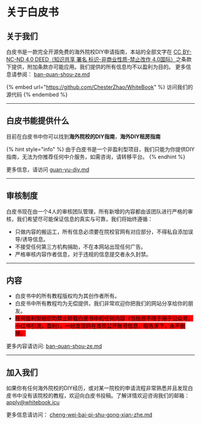 # 关于白皮书



## 关于我们

白皮书是一款完全开源免费的海外院校DIY申请指南，本站的全部文字在 [CC BY-NC-ND 4.0 DEED（知识共享 署名 标识-非商业性质-禁止改作 4.0国际）](https://creativecommons.org/licenses/by-nc-nd/4.0/deed.zh-hant)之条款下提供，附加条款亦可能应用。我们提供的所有信息均不以盈利为目的。 更多信息请参阅： [ban-quan-shou-ze.md](ban-quan-shou-ze.md "mention")

{% embed url="https://github.com/ChesterZhao/WhiteBook" %}
访问我们的源代码
{% endembed %}

***

## 白皮书能提供什么

目前在白皮书中你可以找到**海外院校的DIY指南**，**海外DIY租房指南**

{% hint style="info" %}
由于白皮书是一个非盈利型项目，我们只能为你提供DIY指南，无法为你推荐任何中介服务，如需咨询，请转移平台。
{% endhint %}

更多信息，请访问 [guan-yu-diy.md](guan-yu-diy.md "mention")

***

## 审核制度

白皮书现在由一个4人的审核团队管理，所有新增的内容都由该团队进行严格的审核，我们希望尽可能保证信息的真实与可靠，我们将始终遵循：

* 只做内容的搬运工，所有信息必须要在院校官网有对应部分，不得私自添加误导/诱导信息。
* 不接受任何第三方机构捐助，不在本网站出现任何广告。
* 严格审核内容作者信息，对于违规的信息提交者永久封禁。

***

## 内容

* 白皮书中的所有教程版权均为其创作者所有。
* 白皮书中所有教程均为无偿提供，我们非常欢迎你把我们的网站分享给你的朋友。
* <mark style="background-color:red;">任何盈利型组织均禁止转载白皮书中的任何内容（包括但不限于用于公众号，小红书引流，盈利），一经发现将在</mark><mark style="background-color:red;">首页公开账号信息，昭告天下，永不删除。</mark>

更多内容请访问:  [ban-quan-shou-ze.md](ban-quan-shou-ze.md "mention")

***

## 加入我们

如果你有任何海外院校的DIY经历，或对某一院校的申请流程非常熟悉并且发现白皮书中没有该院校的教程，欢迎向白皮书投稿。了解详情欢迎咨询我们的邮箱：apply@whitebook.icu

更多信息请访问： [cheng-wei-bai-pi-shu-gong-xian-zhe.md](cheng-wei-bai-pi-shu-gong-xian-zhe.md "mention")
